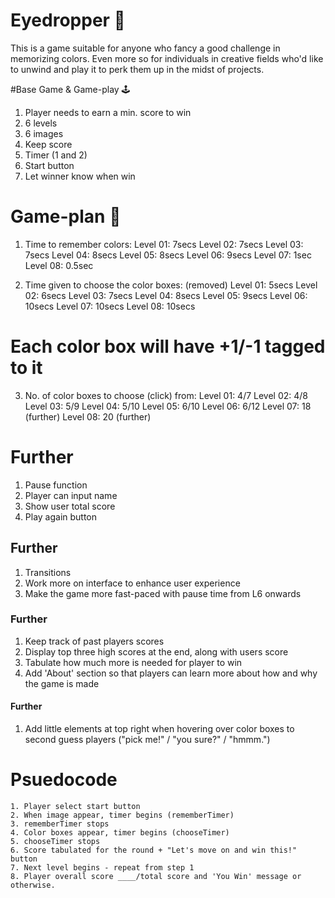 # Eyedropper 👀
This is a game suitable for anyone who fancy a good challenge in memorizing colors. Even more so for individuals in creative fields who'd like to unwind and play it to perk them up in the midst of projects.


#Base Game & Game-play 🕹
1. Player needs to earn a min. score to win
2. 6 levels
3. 6 images
4. Keep score
5. Timer (1 and 2)
6. Start button
7. Let winner know when win


# Game-plan 👾
1. Time to remember colors:
    Level 01: 7secs
    Level 02: 7secs
    Level 03: 7secs
    Level 04: 8secs
    Level 05: 8secs
    Level 06: 9secs
        Level 07: 1sec
        Level 08: 0.5sec

2. Time given to choose the color boxes: (removed)
    Level 01: 5secs
    Level 02: 6secs
    Level 03: 7secs
    Level 04: 8secs
    Level 05: 9secs
    Level 06: 10secs
        Level 07: 10secs
        Level 08: 10secs

# Each color box will have +1/-1 tagged to it
3. No. of color boxes to choose (click) from:
    Level 01: 4/7
    Level 02: 4/8
    Level 03: 5/9
    Level 04: 5/10
    Level 05: 6/10
    Level 06: 6/12
        Level 07: 18 (further)
        Level 08: 20 (further)



# Further
1. Pause function
2. Player can input name
3. Show user total score
4. Play again button


## Further
1. Transitions
2. Work more on interface to enhance user experience
3. Make the game more fast-paced with pause time from L6 onwards


### Further
1. Keep track of past players scores
2. Display top three high scores at the end, along with users score
3. Tabulate how much more is needed for player to win
3. Add 'About' section so that players can learn more about how and why the game is made


#### Further
1. Add little elements at top right when hovering over color boxes to second guess players
    ("pick me!" / "you sure?" / "hmmm.")



# Psuedocode
    1. Player select start button
    2. When image appear, timer begins (rememberTimer)
    3. rememberTimer stops
    4. Color boxes appear, timer begins (chooseTimer)
    5. chooseTimer stops
    6. Score tabulated for the round + "Let's move on and win this!" button
    7. Next level begins - repeat from step 1
    8. Player overall score ____/total score and 'You Win' message or otherwise.

